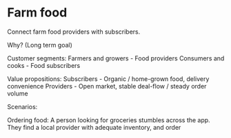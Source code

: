 
# Farm food

Connect farm food providers with subscribers.


Why? (Long term goal)

Customer segments:
Farmers and growers - Food providers
Consumers and cooks - Food subscribers

Value propositions:
Subscribers - Organic / home-grown food, delivery convenience
Providers - Open market, stable deal-flow / steady order volume



Scenarios:

Ordering food: A person looking for groceries stumbles across the app. They find a local provider with adequate inventory, and order

